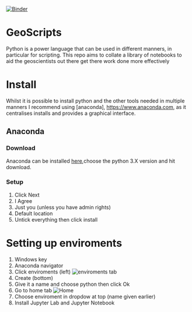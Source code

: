 [![Binder](https://mybinder.org/badge_logo.svg)](https://mybinder.org/v2/gh/WesleyTheGeolien/GeoScripts/master)

# GeoScripts
Python is a power language that can be used in different manners, in particular for scripting. This repo aims to collate a library of notebooks to aid the geoscientists out there get there work done more effectively

# Install

Whilst it is possible to install python and the other tools needed in multiple manners I recommend using [anaconda], https://www.anaconda.com, as it centralises installs and provides a graphical interface.

## Anaconda

### Download
Anaconda can be installed [here](https://www.anaconda.com/download/),choose the python 3.X version and hit download.

### Setup
1. Click Next
1. I Agree
1. Just you (unless you have admin rights)
1. Default location
1. Untick everything then click install

# Setting up enviroments

1. Windows key
1. Anaconda navigator
1. Click enviroments (left) ![enviroments tab](https://github.com/WesleyTheGeolien/GeoScripts/blob/setup/figures/enviroments.png)
1. Create (bottom)
1. Give it a name and choose python then click Ok
1. Go to home tab ![Home](https://github.com/WesleyTheGeolien/GeoScripts/blob/setup/figures/home.png)
1. Choose enviroment in dropdow at top (name given earlier)
1. Install Jupyter Lab and Jupyter Notebook